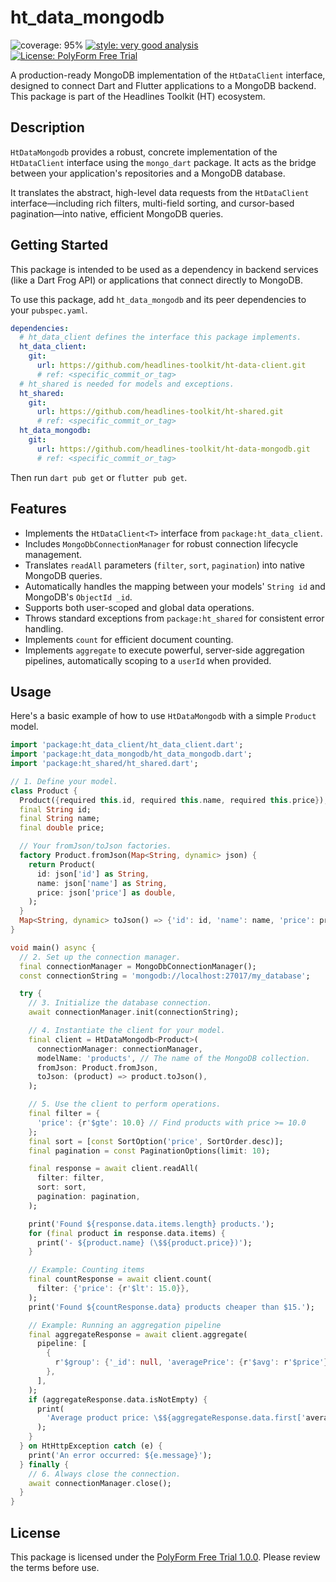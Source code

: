 # ht_data_mongodb

![coverage: 95%](https://img.shields.io/badge/coverage-95-green)
[![style: very good analysis](https://img.shields.io/badge/style-very_good_analysis-B22C89.svg)](https://pub.dev/packages/very_good_analysis)
[![License: PolyForm Free Trial](https://img.shields.io/badge/License-PolyForm%20Free%20Trial-blue)](https://polyformproject.org/licenses/free-trial/1.0.0)

A production-ready MongoDB implementation of the `HtDataClient` interface, designed to connect Dart and Flutter applications to a MongoDB backend. This package is part of the Headlines Toolkit (HT) ecosystem.

## Description

`HtDataMongodb` provides a robust, concrete implementation of the `HtDataClient` interface using the `mongo_dart` package. It acts as the bridge between your application's repositories and a MongoDB database.

It translates the abstract, high-level data requests from the `HtDataClient` interface—including rich filters, multi-field sorting, and cursor-based pagination—into native, efficient MongoDB queries.

## Getting Started

This package is intended to be used as a dependency in backend services (like a Dart Frog API) or applications that connect directly to MongoDB.

To use this package, add `ht_data_mongodb` and its peer dependencies to your `pubspec.yaml`.

```yaml
dependencies:
  # ht_data_client defines the interface this package implements.
  ht_data_client:
    git:
      url: https://github.com/headlines-toolkit/ht-data-client.git
      # ref: <specific_commit_or_tag>
  # ht_shared is needed for models and exceptions.
  ht_shared:
    git:
      url: https://github.com/headlines-toolkit/ht-shared.git
      # ref: <specific_commit_or_tag>
  ht_data_mongodb:
    git:
      url: https://github.com/headlines-toolkit/ht-data-mongodb.git
      # ref: <specific_commit_or_tag>
```

Then run `dart pub get` or `flutter pub get`.

## Features

- Implements the `HtDataClient<T>` interface from `package:ht_data_client`.
- Includes `MongoDbConnectionManager` for robust connection lifecycle management.
- Translates `readAll` parameters (`filter`, `sort`, `pagination`) into native MongoDB queries.
- Automatically handles the mapping between your models' `String id` and MongoDB's `ObjectId _id`.
- Supports both user-scoped and global data operations.
- Throws standard exceptions from `package:ht_shared` for consistent error handling.
- Implements `count` for efficient document counting.
- Implements `aggregate` to execute powerful, server-side aggregation
  pipelines, automatically scoping to a `userId` when provided.

## Usage

Here's a basic example of how to use `HtDataMongodb` with a simple `Product` model.

```dart
import 'package:ht_data_client/ht_data_client.dart';
import 'package:ht_data_mongodb/ht_data_mongodb.dart';
import 'package:ht_shared/ht_shared.dart';

// 1. Define your model.
class Product {
  Product({required this.id, required this.name, required this.price});
  final String id;
  final String name;
  final double price;

  // Your fromJson/toJson factories.
  factory Product.fromJson(Map<String, dynamic> json) {
    return Product(
      id: json['id'] as String,
      name: json['name'] as String,
      price: json['price'] as double,
    );
  }
  Map<String, dynamic> toJson() => {'id': id, 'name': name, 'price': price};
}

void main() async {
  // 2. Set up the connection manager.
  final connectionManager = MongoDbConnectionManager();
  const connectionString = 'mongodb://localhost:27017/my_database';

  try {
    // 3. Initialize the database connection.
    await connectionManager.init(connectionString);

    // 4. Instantiate the client for your model.
    final client = HtDataMongodb<Product>(
      connectionManager: connectionManager,
      modelName: 'products', // The name of the MongoDB collection.
      fromJson: Product.fromJson,
      toJson: (product) => product.toJson(),
    );

    // 5. Use the client to perform operations.
    final filter = {
      'price': {r'$gte': 10.0} // Find products with price >= 10.0
    };
    final sort = [const SortOption('price', SortOrder.desc)];
    final pagination = const PaginationOptions(limit: 10);

    final response = await client.readAll(
      filter: filter,
      sort: sort,
      pagination: pagination,
    );

    print('Found ${response.data.items.length} products.');
    for (final product in response.data.items) {
      print('- ${product.name} (\$${product.price})');
    }

    // Example: Counting items
    final countResponse = await client.count(
      filter: {'price': {r'$lt': 15.0}},
    );
    print('Found ${countResponse.data} products cheaper than $15.');

    // Example: Running an aggregation pipeline
    final aggregateResponse = await client.aggregate(
      pipeline: [
        {
          r'$group': {'_id': null, 'averagePrice': {r'$avg': r'$price'}},
        },
      ],
    );
    if (aggregateResponse.data.isNotEmpty) {
      print(
        'Average product price: \$${aggregateResponse.data.first['averagePrice']}',
      );
    }
  } on HtHttpException catch (e) {
    print('An error occurred: ${e.message}');
  } finally {
    // 6. Always close the connection.
    await connectionManager.close();
  }
}
```

## License

This package is licensed under the [PolyForm Free Trial 1.0.0](/LICENSE). Please review the terms before use.